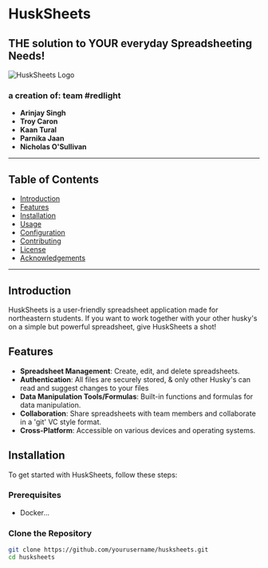 

# HuskSheets

## THE solution to YOUR everyday Spreadsheeting Needs! 

![HuskSheets Logo](path/to/logo.png)  

### a creation of: team #redlight
- **Arinjay Singh**
- **Troy Caron**
- **Kaan Tural**
- **Parnika Jaan**
- **Nicholas O'Sullivan**

---

## Table of Contents
- [Introduction](#introduction)
- [Features](#features)
- [Installation](#installation)
- [Usage](#usage)
- [Configuration](#configuration)
- [Contributing](#contributing)
- [License](#license)
- [Acknowledgements](#acknowledgements)

---

## Introduction
HuskSheets is a user-friendly spreadsheet application made for northeastern
students. If you want to work together with your other husky's on a simple
but powerful spreadsheet, give HuskSheets a shot!


## Features
- **Spreadsheet Management**: Create, edit, and delete spreadsheets.
- **Authentication**: All files are securely stored, & only other Husky's can read and suggest changes to your files 
- **Data Manipulation Tools/Formulas**: Built-in functions and formulas for data manipulation.
- **Collaboration**: Share spreadsheets with team members and collaborate in a 'git' VC style format. 
- **Cross-Platform**: Accessible on various devices and operating systems.

## Installation
To get started with HuskSheets, follow these steps:

### Prerequisites
- Docker...

### Clone the Repository
```bash
git clone https://github.com/yourusername/husksheets.git
cd husksheets


